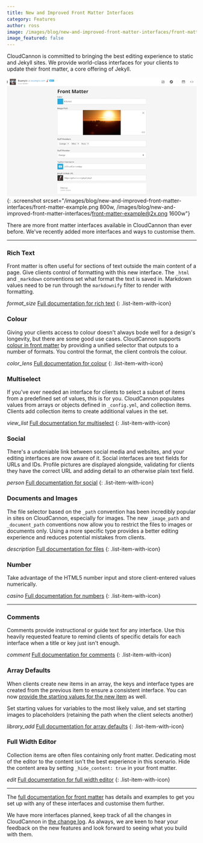 ```yaml
---
title: New and Improved Front Matter Interfaces
category: Features
author: ross
image: /images/blog/new-and-improved-front-matter-interfaces/front-matter-example@2x.png
image_featured: false
---
```


CloudCannon is committed to bringing the best editing experience to static and Jekyll sites. We provide world-class interfaces for your clients to update their front matter, a core offering of Jekyll.

![Example front matter in CloudCannon](/images/blog/new-and-improved-front-matter-interfaces/front-matter-example.png){: .screenshot srcset="/images/blog/new-and-improved-front-matter-interfaces/front-matter-example.png 800w, /images/blog/new-and-improved-front-matter-interfaces/front-matter-example@2x.png 1600w"}

There are more front matter interfaces available in CloudCannon than ever before. We've recently added more interfaces and ways to customise them.

---

### Rich Text

Front matter is often useful for sections of text outside the main content of a page. Give clients control of formatting with this new interface. The `_html` and `_markdown` conventions set what format the text is saved in. Markdown values need to be run through the `markdownify` filter to render with formatting.

<i class="material-icons">format_size</i> [Full documentation for rich text](https://docs.cloudcannon.com/editing/front-matter/#rich-text)
{: .list-item-with-icon}

### Colour

Giving your clients access to colour doesn't always bode well for a design's longevity, but there are some good use cases. CloudCannon supports [colour in front matter](https://docs.cloudcannon.com/editing/front-matter/#colour) by providing a unified selector that outputs to a number of formats. You control the format, the client controls the colour.

<i class="material-icons">color_lens</i> [Full documentation for colour](https://docs.cloudcannon.com/editing/front-matter/#colour)
{: .list-item-with-icon}

### Multiselect

If you've ever needed an interface for clients to select a subset of items from a predefined set of values, this is for you. CloudCannon populates values from arrays or objects defined in `_config.yml`, and collection items. Clients add collection items to create additional values in the set.

<i class="material-icons">view_list</i> [Full documentation for multiselect](https://docs.cloudcannon.com/editing/front-matter/#multiselect)
{: .list-item-with-icon}

### Social

There's a undeniable link between social media and websites, and your editing interfaces are now aware of it. Social interfaces are text fields for URLs and IDs. Profile pictures are displayed alongside, validating for clients they have the correct URL and adding detail to an otherwise plain text field.

<i class="material-icons">person</i> [Full documentation for social](https://docs.cloudcannon.com/editing/front-matter/#social)
{: .list-item-with-icon}

### Documents and Images

The file selector based on the `_path` convention has been incredibly popular in sites on CloudCannon, especially for images. The new `_image_path` and `_document_path` conventions now allow you to restrict the files to images or documents only. Using a more specific type provides a better editing experience and reduces potential mistakes from clients.

<i class="material-icons">description</i> [Full documentation for files](https://docs.cloudcannon.com/editing/front-matter/#file)
{: .list-item-with-icon}

### Number

Take advantage of the HTML5 number input and store client-entered values numerically.

<i class="material-icons">casino</i> [Full documentation for numbers](https://docs.cloudcannon.com/editing/front-matter/#number)
{: .list-item-with-icon}

---

### Comments

Comments provide instructional or guide text for any interface. Use this heavily requested feature to remind clients of specific details for each interface when a title or key just isn't enough.

<i class="material-icons">comment</i> [Full documentation for comments](https://docs.cloudcannon.com/editing/front-matter/#comment)
{: .list-item-with-icon}

### Array Defaults

When clients create new items in an array, the keys and interface types are created from the previous item to ensure a consistent interface. You can now [provide the starting values for the new item](https://docs.cloudcannon.com/editing/front-matter/#array-defaults) as well.

Set starting values for variables to the most likely value, and set starting images to placeholders (retaining the path when the client selects another)

<i class="material-icons">library_add</i> [Full documentation for array defaults](https://docs.cloudcannon.com/editing/front-matter/#array-defaults)
{: .list-item-with-icon}

### Full Width Editor

Collection items are often files containing only front matter. Dedicating most of the editor to the content isn't the best experience in this scenario. Hide the content area by setting `_hide_content: true` in your front matter.

<i class="material-icons">edit</i> [Full documentation for full width editor](https://docs.cloudcannon.com/editing/content-editor/#hiding-the-content-area)
{: .list-item-with-icon}

---

The [full documentation for front matter](https://docs.cloudcannon.com/editing/front-matter/) has details and examples to get you set up with any of these interfaces and customise them further.

We have more interfaces planned, keep track of all the changes in CloudCannon in [the change log](https://docs.cloudcannon.com/changelog/). As always, we are keen to hear your feedback on the new features and look forward to seeing what you build with them.
